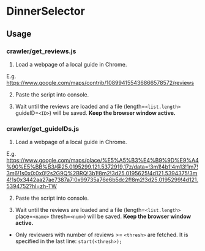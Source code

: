 # DinnerSelector

## Usage

### crawler/get_reviews.js

1. Load a webpage of a local guide in Chrome.

E.g. https://www.google.com/maps/contrib/108994155436866578572/reviews

2. Paste the script into console.

3. Wait until the reviews are loaded and a file (length=`<list.length>` guideID=`<ID>`) will be saved. **Keep the browser window active.**

### crawler/get_guideIDs.js

1. Load a webpage of a local guide in Chrome.

E.g. https://www.google.com/maps/place/%E5%A5%B3%E4%B9%9D%E9%A4%90%E5%BB%B3/@25.0195299,121.5372919,17z/data=!3m1!4b1!4m13!1m7!3m6!1s0x0:0x0!2s2G9Q%2BRQ!3b1!8m2!3d25.0195625!4d121.5394375!3m4!1s0x3442aa27ae7387a7:0x99735a76e6b5dc2f!8m2!3d25.0195299!4d121.5394752?hl=zh-TW

2. Paste the script into console.

3. Wait until the reviews are loaded and a file (length=`<list.length>` place=`<name>` thresh=`<num>`) will be saved. **Keep the browser window active.**

* Only reviewers with number of reviews >= `<thresh>` are fetched. It is specified in the last line: ```start(<thresh>);```
